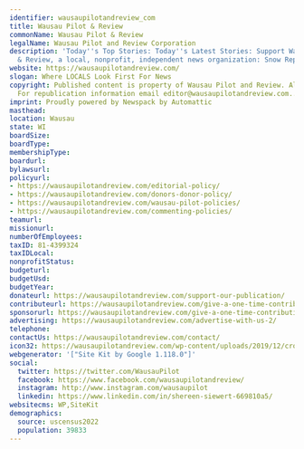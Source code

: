 ```yaml
---
identifier: wausaupilotandreview_com
title: Wausau Pilot & Review
commonName: Wausau Pilot & Review
legalName: Wausau Pilot and Review Corporation
description: 'Today''s Top Stories: Today''s Latest Stories: Support Wausau Pilot
  & Review, a local, nonprofit, independent news organization: Snow Report:'
website: https://wausaupilotandreview.com/
slogan: Where LOCALS Look First For News
copyright: Published content is property of Wausau Pilot and Review. All rights reserved.
  For republication information email editor@wausaupilotandreview.com..
imprint: Proudly powered by Newspack by Automattic
masthead:
location: Wausau
state: WI
boardSize:
boardType:
membershipType:
boardurl:
bylawsurl:
policyurl:
- https://wausaupilotandreview.com/editorial-policy/
- https://wausaupilotandreview.com/donors-donor-policy/
- https://wausaupilotandreview.com/wausau-pilot-policies/
- https://wausaupilotandreview.com/commenting-policies/
teamurl:
missionurl:
numberOfEmployees:
taxID: 81-4399324
taxIDLocal:
nonprofitStatus:
budgeturl:
budgetUsd:
budgetYear:
donateurl: https://wausaupilotandreview.com/support-our-publication/
contributeurl: https://wausaupilotandreview.com/give-a-one-time-contribution/
sponsorurl: https://wausaupilotandreview.com/give-a-one-time-contribution/
advertising: https://wausaupilotandreview.com/advertise-with-us-2/
telephone:
contactUs: https://wausaupilotandreview.com/contact/
icon32: https://wausaupilotandreview.com/wp-content/uploads/2019/12/cropped-Wausau-Pilot-Transparent-32x32.jpg
webgenerator: '["Site Kit by Google 1.118.0"]'
social:
  twitter: https://twitter.com/WausauPilot
  facebook: https://www.facebook.com/wausaupilotandreview/
  instagram: http://www.instagram.com/wausaupilot
  linkedin: https://www.linkedin.com/in/shereen-siewert-669810a5/
websitecms: WP,SiteKit
demographics:
  source: uscensus2022
  population: 39833
---
```

